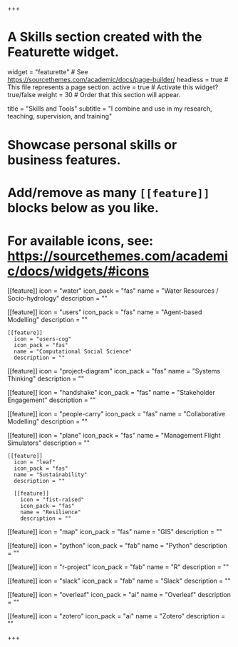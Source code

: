 +++
# A Skills section created with the Featurette widget.
widget = "featurette"  # See https://sourcethemes.com/academic/docs/page-builder/
headless = true  # This file represents a page section.
active = true  # Activate this widget? true/false
weight = 30  # Order that this section will appear.

title = "Skills and Tools"
subtitle = "I combine and use in my research, teaching, supervision, and training"

# Showcase personal skills or business features.
#
# Add/remove as many `[[feature]]` blocks below as you like.
#
# For available icons, see: https://sourcethemes.com/academic/docs/widgets/#icons


[[feature]]
  icon = "water"
  icon_pack = "fas"
  name = "Water Resources / Socio-hydrology"
  description = ""  

  [[feature]]
    icon = "users"
    icon_pack = "fas"
    name = "Agent-based Modelling"
    description = ""

    [[feature]]
      icon = "users-cog"
      icon_pack = "fas"
      name = "Computational Social Science"
      description = ""

[[feature]]
      icon = "project-diagram"
      icon_pack = "fas"
      name = "Systems Thinking"
      description = ""  

[[feature]]
  icon = "handshake"
  icon_pack = "fas"
  name = "Stakeholder Engagement"
  description = ""  

  [[feature]]
    icon = "people-carry"
    icon_pack = "fas"
    name = "Collaborative Modelling"
    description = ""  

  [[feature]]
    icon = "plane"
    icon_pack = "fas"
    name = "Management Flight Simulators"
    description = ""  

    [[feature]]
      icon = "leaf"
      icon_pack = "fas"
      name = "Sustainability"
      description = ""

      [[feature]]
        icon = "fist-raised"
        icon_pack = "fas"
        name = "Resilience"
        description = ""   

[[feature]]
        icon = "map"
        icon_pack = "fas"
        name = "GIS"
        description = ""

[[feature]]
  icon = "python"
  icon_pack = "fab"
  name = "Python"
  description = ""

[[feature]]
  icon = "r-project"
  icon_pack = "fab"
  name = "R"
  description = ""

[[feature]]
    icon = "slack"
    icon_pack = "fab"
    name = "Slack"
    description = ""  

[[feature]]
      icon = "overleaf"
      icon_pack = "ai"
      name = "Overleaf"
      description = ""  

[[feature]]
  icon = "zotero"
  icon_pack = "ai"
  name = "Zotero"
  description = ""  

+++
